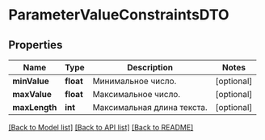 # ParameterValueConstraintsDTO

## Properties
Name | Type | Description | Notes
------------ | ------------- | ------------- | -------------
**minValue** | **float** | Минимальное число. | [optional] 
**maxValue** | **float** | Максимальное число. | [optional] 
**maxLength** | **int** | Максимальная длина текста. | [optional] 

[[Back to Model list]](../README.md#documentation-for-models) [[Back to API list]](../README.md#documentation-for-api-endpoints) [[Back to README]](../README.md)


